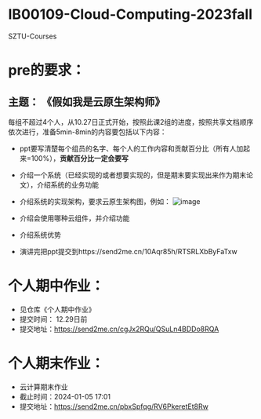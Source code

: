 # IB00109-Cloud-Computing-2023fall
SZTU-Courses

# pre的要求：
## 主题： 《假如我是云原生架构师》

每组不超过4个人，从10.27日正式开始，按照此课2组的进度，按照共享文档顺序依次进行，准备5min-8min的内容要包括以下内容：
- ppt要写清楚每个组员的名字、每个人的工作内容和贡献百分比（所有人加起来=100%），**贡献百分比一定会要写**
- 介绍一个系统（已经实现的或者想要实现的，但是期末要实现出来作为期末论文），介绍系统的业务功能
- 介绍系统的实现架构，要求云原生架构图，例如：
  ![image](https://github.com/SZTU-Courses/IB00109-Cloud-Computing-2023fall/assets/112067997/3629e692-cfc2-4d42-a039-499466ebd071)
- 介绍会使用哪种云组件，并介绍功能
- 介绍系统优势
  
- 演讲完把ppt提交到https://send2me.cn/10Aqr85h/RTSRLXbByFaTxw


# 个人期中作业：
- 见仓库《个人期中作业》
- 提交时间： 12.29日前
- 提交地址：https://send2me.cn/cgJx2RQu/QSuLn4BDDo8RQA

# 个人期末作业：
- 云计算期末作业
- 截止时间：2024-01-05 17:01
- 提交地址：https://send2me.cn/pbxSpfqg/RV6PkeretEt8Rw

